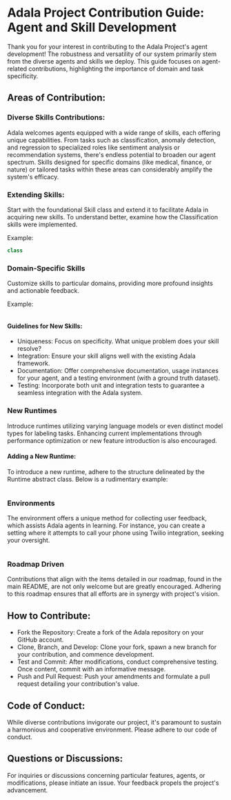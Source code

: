 # Adala Project Contribution Guide: Agent and Skill Development

Thank you for your interest in contributing to the Adala Project's agent development! The robustness and versatility of our system primarily stem from the diverse agents and skills we deploy. This guide focuses on agent-related contributions, highlighting the importance of domain and task specificity.

## Areas of Contribution:

### Diverse Skills Contributions:

Adala welcomes agents equipped with a wide range of skills, each offering unique capabilities. From tasks such as classification, anomaly detection, and regression to specialized roles like sentiment analysis or recommendation systems, there's endless potential to broaden our agent spectrum. Skills designed for specific domains (like medical, finance, or nature) or tailored tasks within these areas can considerably amplify the system's efficacy.

### Extending Skills:

Start with the foundational Skill class and extend it to facilitate Adala in acquiring new skills. To understand better, examine how the Classification skills were implemented.

Example:

```python
class 
```

### Domain-Specific Skills

Customize skills to particular domains, providing more profound insights and actionable feedback.

Example:

```python
```

#### Guidelines for New Skills:

- Uniqueness: Focus on specificity. What unique problem does your skill resolve?
- Integration: Ensure your skill aligns well with the existing Adala framework.
- Documentation: Offer comprehensive documentation, usage instances for your agent, and a testing environment (with a ground truth dataset).
- Testing: Incorporate both unit and integration tests to guarantee a seamless integration with the Adala system.

### New Runtimes 

Introduce runtimes utilizing varying language models or even distinct model types for labeling tasks. Enhancing current implementations through performance optimization or new feature introduction is also encouraged.

#### Adding a New Runtime:
To introduce a new runtime, adhere to the structure delineated by the Runtime abstract class. Below is a rudimentary example:

```python

```

### Environments

The environment offers a unique method for collecting user feedback, which assists Adala agents in learning. For instance, you can create a setting where it attempts to call your phone using Twilio integration, seeking your oversight.

```python

```

### Roadmap Driven

Contributions that align with the items detailed in our roadmap, found in the main README, are not only welcome but are greatly encouraged. Adhering to this roadmap ensures that all efforts are in synergy with project's vision.

## How to Contribute:

- Fork the Repository: Create a fork of the Adala repository on your GitHub account.
- Clone, Branch, and Develop: Clone your fork, spawn a new branch for your contribution, and commence development.
- Test and Commit: After modifications, conduct comprehensive testing. Once content, commit with an informative message.
- Push and Pull Request: Push your amendments and formulate a pull request detailing your contribution's value.

## Code of Conduct:
While diverse contributions invigorate our project, it's paramount to sustain a harmonious and cooperative environment. Please adhere to our code of conduct.

## Questions or Discussions:
For inquiries or discussions concerning particular features, agents, or modifications, please initiate an issue. Your feedback propels the project's advancement.
